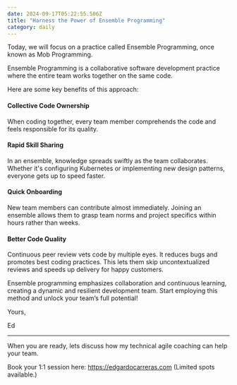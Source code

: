 ```yaml
---
date: 2024-09-17T05:22:55.506Z
title: "Harness the Power of Ensemble Programming"
category: daily
---
```


Today, we will focus on a practice called Ensemble Programming, once known as Mob Programming. 

Ensemble Programming is a collaborative software development practice where the entire team works together on the same code.

Here are some key benefits of this approach:

#### Collective Code Ownership
When coding together, every team member comprehends the code and feels responsible for its quality.

#### Rapid Skill Sharing 
In an ensemble, knowledge spreads swiftly as the team collaborates. Whether it's configuring Kubernetes or implementing new design patterns, everyone gets up to speed faster.

#### Quick Onboarding 
New team members can contribute almost immediately. Joining an ensemble allows them to grasp team norms and project specifics within hours rather than weeks.

#### Better Code Quality
Continuous peer review vets code by multiple eyes. It reduces bugs and promotes best coding practices. This lets them skip uncontextualized reviews and speeds up delivery for happy customers.

Ensemble programming emphasizes collaboration and continuous learning, creating a dynamic and resilient development team. Start employing this method and unlock your team’s full potential!


Yours,

Ed

---

When you are ready, lets discuss how my technical agile coaching can help your team.

Book your 1:1 session here: https://edgardocarreras.com (Limited spots available.)

